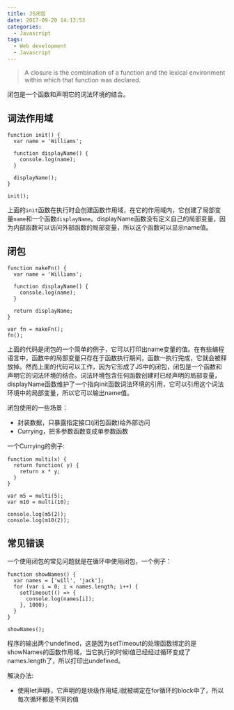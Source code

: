 ```yaml
---
title: JS闭包
date: 2017-09-20 14:13:53
categories:
  - Javascript
tags:
  - Web development
  - Javascript
---
```


> A closure is the combination of a function and the lexical environment within which that function was declared.

闭包是一个函数和声明它的词法环境的结合。

<!--more-->

## 词法作用域

```
function init() {
  var name = 'Williams';

  function displayName() {
    console.log(name);
  }

  displayName();
}

init();
```
上面的``init``函数在执行时会创建函数作用域，在它的作用域内，它创建了局部变量``name``和一个函数``displayName``。displayName函数没有定义自己的局部变量，因为内部函数可以访问外部函数的局部变量，所以这个函数可以显示name值。

## 闭包

```
function makeFn() {
  var name = 'Williams';

  function displayName() {
    console.log(name);
  }

  return displayName;
}

var fn = makeFn();
fn();
```
上面的代码是闭包的一个简单的例子，它可以打印出name变量的值。在有些编程语言中，函数中的局部变量只存在于函数执行期间，函数一执行完成，它就会被释放掉。然而上面的代码可以工作，因为它形成了JS中的闭包，闭包是一个函数和声明它的词法环境的结合。词法环境包含任何函数创建时已经声明的局部变量，displayName函数维护了一个指向init函数词法环境的引用，它可以引用这个词法环境中的局部变量，所以它可以输出name值。

闭包使用的一些场景：

- 封装数据，只暴露指定接口(闭包函数)给外部访问
- Currying，把多参数函数变成单参数函数

一个Currying的例子:
```
function multi(x) {
  return function( y) {
    return x * y;
  }
}

var m5 = multi(5);
var m10 = multi(10);

console.log(m5(2));
console.log(m10(2));
```

## 常见错误

一个使用闭包的常见问题就是在循环中使用闭包，一个例子：
```
function showNames() {
  var names = ['will', 'jack'];
  for (var i = 0; i < names.length; i++) {
    setTimeout(() => {
      console.log(names[i]);
    }, 1000);
  }
}

showNames();
```
程序的输出两个undefined，这是因为setTimeout的处理函数绑定的是showNames的函数作用域，当它执行的时候i值已经经过循环变成了names.length了，所以打印出undefined。

解决办法:

- 使用let声明i，它声明的是块级作用域,i就被绑定在for循环的block中了，所以每次循环都是不同的值